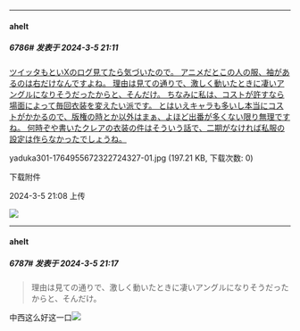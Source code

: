 ﻿
*****

####  ahelt  
##### 6786#       发表于 2024-3-5 21:11

[ツイッタもといXのログ見てたら気づいたので。 アニメだとこの人の服、袖があるのは右だけなんですよね。 理由は見ての通りで、激しく動いたときに凄いアングルになりそうだったからと、そんだけ。 ちなみに私は、コストが許すなら場面によって毎回衣装を変えたい派です。 とはいえキャラも多いし本当にコストがかかるので、版権の時とか以外はまぁ、よほど出番が多くない限り無理ですね。 何時ぞや書いたクレアの衣装の件はそういう話で、二期がなければ私服の設定は作らなかったでしょうね。](https://twitter.com/yaduka301/status/1764955672322724327)

yaduka301-1764955672322724327-01.jpg
(197.21 KB, 下载次数: 0)

下载附件

2024-3-5 21:08 上传

<img src="https://img.saraba1st.com/forum/202403/05/220858lwfff01sxlfh8hqs.jpg" referrerpolicy="no-referrer">

*****

####  ahelt  
##### 6787#       发表于 2024-3-5 21:17

<blockquote>理由は見ての通りで、激しく動いたときに凄いアングルになりそうだったからと、そんだけ。</blockquote>
中西这么好这一口<img src="https://static.saraba1st.com/image/smiley/face2017/037.png" referrerpolicy="no-referrer">

